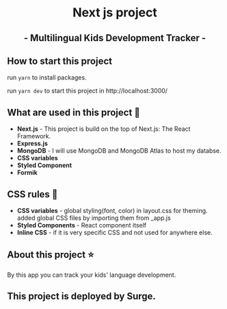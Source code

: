<h1 align="center">
  Next js project
</h1>
<h2 align="center">
  - Multilingual Kids Development Tracker -
</h2>

## How to start this project

run `yarn` to install packages.

run `yarn dev` to start this project in http://localhost:3000/

## What are used in this project :game_die:

- **Next.js** - This project is build on the top of Next.js: The React Framework.
- **Express.js**
- **MongoDB** - I will use MongoDB and MongoDB Atlas to host my databse.
- **CSS variables**
- **Styled Component**
- **Formik**

## CSS rules :bouquet:

- **CSS variables** - global styling(font, color) in layout.css for theming. added global CSS files by importing them from \_app.js
- **Styled Components** - React component itself
- **Inline CSS** - if it is very specific CSS and not used for anywhere else.

## About this project :star:

By this app you can track your kids' language development.

## This project is deployed by Surge.

